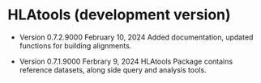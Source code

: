 # HLAtools (development version)

* Version 0.7.2.9000 February 10, 2024
  Added documentation, updated functions for building alignments. 
  
* Version 0.7.1.9000 Ferbrary 9, 2024
  HLAtools Package contains reference datasets, along side query and analysis tools. 
